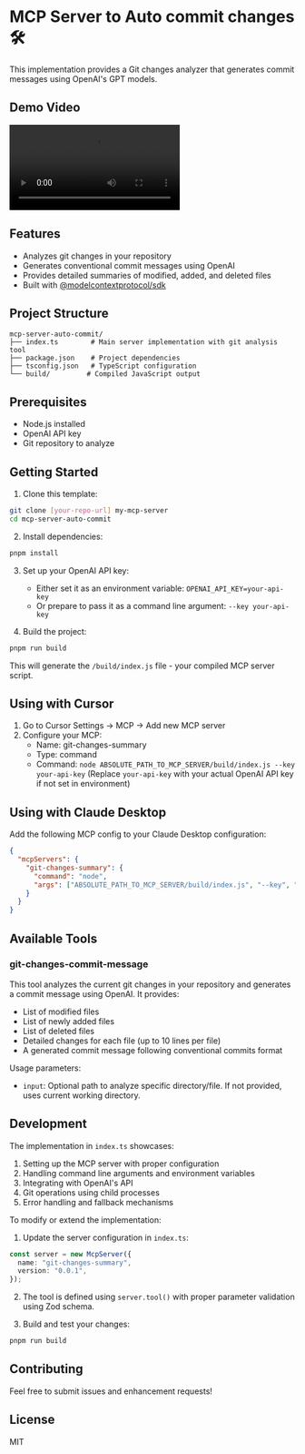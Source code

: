 # MCP Server to Auto commit changes  🛠️

 This implementation provides a Git changes analyzer that generates commit messages using OpenAI's GPT models.

## Demo Video

![](https://github.com/jatinsandilya/mcp-server-auto-commit/assets/auto_commit_with_ai.mp4)
## Features

- Analyzes git changes in your repository
- Generates conventional commit messages using OpenAI
- Provides detailed summaries of modified, added, and deleted files
- Built with [@modelcontextprotocol/sdk](https://docs.anthropic.com/en/docs/agents-and-tools/mcp)

## Project Structure

```
mcp-server-auto-commit/
├── index.ts        # Main server implementation with git analysis tool
├── package.json    # Project dependencies
├── tsconfig.json   # TypeScript configuration
└── build/         # Compiled JavaScript output
```

## Prerequisites

- Node.js installed
- OpenAI API key
- Git repository to analyze

## Getting Started

1. Clone this template:
```bash
git clone [your-repo-url] my-mcp-server
cd mcp-server-auto-commit
```

2. Install dependencies:
```bash
pnpm install
```

3. Set up your OpenAI API key:
   - Either set it as an environment variable: `OPENAI_API_KEY=your-api-key`
   - Or prepare to pass it as a command line argument: `--key your-api-key`

4. Build the project:
```bash
pnpm run build
```

This will generate the `/build/index.js` file - your compiled MCP server script.

## Using with Cursor

1. Go to Cursor Settings -> MCP -> Add new MCP server
2. Configure your MCP:
   - Name: git-changes-summary
   - Type: command
   - Command: `node ABSOLUTE_PATH_TO_MCP_SERVER/build/index.js --key your-api-key`
   (Replace `your-api-key` with your actual OpenAI API key if not set in environment)

## Using with Claude Desktop

Add the following MCP config to your Claude Desktop configuration:

```json
{
  "mcpServers": {
    "git-changes-summary": {
      "command": "node",
      "args": ["ABSOLUTE_PATH_TO_MCP_SERVER/build/index.js", "--key", "your-api-key"]
    }
  }
}
```

## Available Tools

### git-changes-commit-message

This tool analyzes the current git changes in your repository and generates a commit message using OpenAI. It provides:

- List of modified files
- List of newly added files
- List of deleted files
- Detailed changes for each file (up to 10 lines per file)
- A generated commit message following conventional commits format

Usage parameters:
- `input`: Optional path to analyze specific directory/file. If not provided, uses current working directory.

## Development

The implementation in `index.ts` showcases:

1. Setting up the MCP server with proper configuration
2. Handling command line arguments and environment variables
3. Integrating with OpenAI's API
4. Git operations using child processes
5. Error handling and fallback mechanisms

To modify or extend the implementation:

1. Update the server configuration in `index.ts`:
```typescript
const server = new McpServer({
  name: "git-changes-summary",
  version: "0.0.1",
});
```

2. The tool is defined using `server.tool()` with proper parameter validation using Zod schema.

3. Build and test your changes:
```bash
pnpm run build
```

## Contributing

Feel free to submit issues and enhancement requests!

## License

MIT
